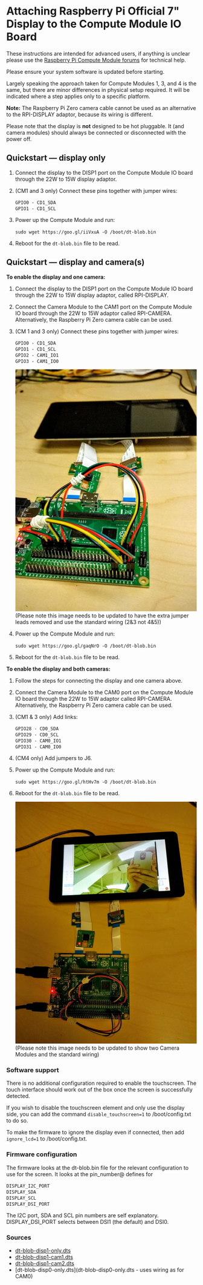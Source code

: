 # Attaching Raspberry Pi Official 7" Display to the Compute Module IO Board

These instructions are intended for advanced users, if anything is unclear please use the [Raspberry Pi Compute Module forums](https://www.raspberrypi.org/forums/viewforum.php?f=98) for technical help.

Please ensure your system software is updated before starting.

Largely speaking the approach taken for Compute Modules 1, 3, and 4 is the same, but there are minor differences in physical setup required. It will be indicated where a step applies only to a specific platform.

**Note:** The Raspberry Pi Zero camera cable cannot be used as an alternative to the RPI-DISPLAY adaptor, because its wiring is different. 

Please note that the display is **not** designed to be hot pluggable. It (and camera modules) should always be connected or disconnected with the power off.

## Quickstart — display only

1. Connect the display to the DISP1 port on the Compute Module IO board through the 22W to 15W display adaptor.
1. (CM1 and 3 only) Connect these pins together with jumper wires:

	```
	GPIO0 - CD1_SDA
	GPIO1 - CD1_SCL
	```

1. Power up the Compute Module and run:

	```sudo wget https://goo.gl/iiVxuA -O /boot/dt-blob.bin```

1. Reboot for the `dt-blob.bin` file to be read.

## Quickstart — display and camera(s)

**To enable the display and one camera:**

1. Connect the display to the DISP1 port on the Compute Module IO board through the 22W to 15W display adaptor, called RPI-DISPLAY.
1. Connect the Camera Module to the CAM1 port on the Compute Module IO board through the 22W to 15W adaptor called RPI-CAMERA. Alternatively, the Raspberry Pi Zero camera cable can be used.
1. (CM 1 and 3 only) Connect these pins together with jumper wires:

	```
	GPIO0 - CD1_SDA
	GPIO1 - CD1_SCL
	GPIO2 - CAM1_IO1
	GPIO3 - CAM1_IO0
	```
	![GPIO connection for a single display and Camera Modules](images/CMIO-Cam-Disp-GPIO.jpg)
	(Please note this image needs to be updated to have the extra jumper leads removed and use the standard wiring (2&3 not 4&5))

1. Power up the Compute Module and run:

	```sudo wget https://goo.gl/gaqNrO -O /boot/dt-blob.bin```

1. Reboot for the `dt-blob.bin` file to be read.


**To enable the display and both cameras:**

1. Follow the steps for connecting the display and one camera above.
1. Connect the Camera Module to the CAM0 port on the Compute Module IO board through the 22W to 15W adaptor called RPI-CAMERA. Alternatively, the Raspberry Pi Zero camera cable can be used.
1. (CM1 & 3 only) Add links:

	```
	GPIO28 - CD0_SDA
	GPIO29 - CD0_SCL
	GPIO30 - CAM0_IO1
	GPIO31 - CAM0_IO0
	```

1. (CM4 only) Add jumpers to J6.

1. Power up the Compute Module and run:

	```sudo wget https://goo.gl/htHv7m -O /boot/dt-blob.bin```

1. Reboot for the `dt-blob.bin` file to be read.

	![Camera Preview on the 7 inch display](images/CMIO-Cam-Disp-Example.jpg)
	(Please note this image needs to be updated to show two Camera Modules and the standard wiring)

### Software support

There is no additional configuration required to enable the touchscreen. The touch interface should work out of the box once the screen is successfully detected.

If you wish to disable the touchscreen element and only use the display side, you can add the command ```disable_touchscreen=1``` to /boot/config.txt to do so.

To make the firmware to ignore the display even if connected, then add ```ignore_lcd=1``` to /boot/config.txt.

### Firmware configuration

The firmware looks at the dt-blob.bin file for the relevant configuration to use
for the screen. It looks at the pin_number@ defines for
```
DISPLAY_I2C_PORT
DISPLAY_SDA
DISPLAY_SCL
DISPLAY_DSI_PORT
```
The I2C port, SDA and SCL pin numbers are self explanatory. DISPLAY_DSI_PORT
selects between DSI1 (the default) and DSI0.

### Sources
- [dt-blob-disp1-only.dts](dt-blob-disp1-only.dts)
- [dt-blob-disp1-cam1.dts](dt-blob-disp1-cam1.dts)
- [dt-blob-disp1-cam2.dts](dt-blob-disp1-cam2.dts)
- [dt-blob-disp0-only.dts](dt-blob-disp0-only.dts - uses wiring as for CAM0)
